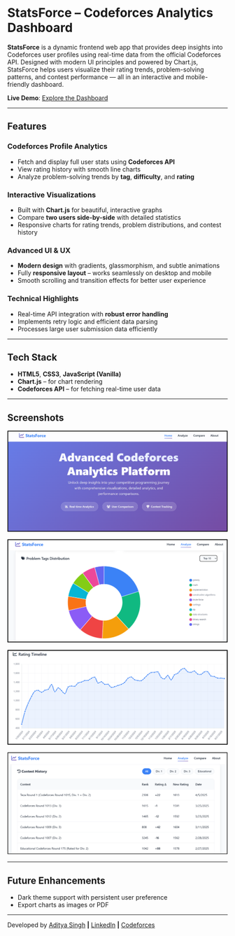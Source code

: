 # StatsForce – Codeforces Analytics Dashboard

**StatsForce** is a dynamic frontend web app that provides deep insights into Codeforces user profiles using real-time data from the official Codeforces API. Designed with modern UI principles and powered by Chart.js, StatsForce helps users visualize their rating trends, problem-solving patterns, and contest performance — all in an interactive and mobile-friendly dashboard.

**Live Demo**: [Explore the Dashboard](https://adit8676.github.io/StatsForce/)

---

## Features

### Codeforces Profile Analytics
- Fetch and display full user stats using **Codeforces API**
- View rating history with smooth line charts
- Analyze problem-solving trends by **tag**, **difficulty**, and **rating**

### Interactive Visualizations
- Built with **Chart.js** for beautiful, interactive graphs
- Compare **two users side-by-side** with detailed statistics
- Responsive charts for rating trends, problem distributions, and contest history

### Advanced UI & UX
- **Modern design** with gradients, glassmorphism, and subtle animations
- Fully **responsive layout** – works seamlessly on desktop and mobile
- Smooth scrolling and transition effects for better user experience

### Technical Highlights
- Real-time API integration with **robust error handling**
- Implements retry logic and efficient data parsing
- Processes large user submission data efficiently

---

## Tech Stack

- **HTML5**, **CSS3**, **JavaScript (Vanilla)**
- **Chart.js** – for chart rendering
- **Codeforces API** – for fetching real-time user data

---

## Screenshots

![StatsForce Intro](https://github.com/Adit8676/StatsForce/blob/main/assests/StatsForce%20Intro.png?raw=true)

![StatsForce Topic Stats](https://github.com/Adit8676/StatsForce/blob/main/assests/StatsForce%20Topic%20Stats.png?raw=true)

![StatsForce Rating Graph](https://github.com/Adit8676/StatsForce/blob/main/assests/StatsForce%20Rating%20Graph.png?raw=true)

![StatsForce Contest Stats](https://github.com/Adit8676/StatsForce/blob/main/assests/StatsForce%20Contest%20Stats.png?raw=true)

---

## Future Enhancements
- Dark theme support with persistent user preference
- Export charts as images or PDF

---

Developed by [Aditya Singh](mailto:aditya09313@gmail.com) **|** [LinkedIn](https://linkedin.com/in/aditya8676) **|** [Codeforces](https://codeforces.com/profile/Aditya8676)


